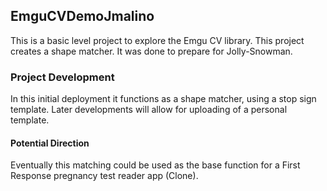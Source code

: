 ## EmguCVDemoJmalino

This is a basic level project to explore the Emgu CV library. This project creates a shape matcher. It was done to prepare for Jolly-Snowman. 

### Project Development

In this initial deployment it functions as a shape matcher, using a stop sign template. Later developments will allow for uploading of a personal template. 

#### Potential Direction

Eventually this matching could be used as the base function for a First Response pregnancy test reader app (Clone).
